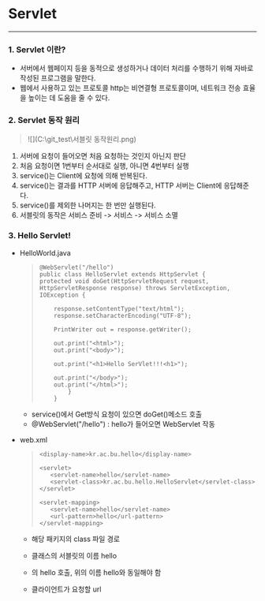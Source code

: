 # Servlet

------

### 1. Servlet 이란?

- 서버에서 웹페이지 등을 동적으로 생성하거나 데이터 처리를 수행하기 위해 자바로 작성된 프로그램을 말한다.
- 웹에서 사용하고 있는 프로토콜 http는 비연결형 프로토콜이며, 네트워크 전송 효율을 높이는 데 도움을 줄 수 있다.

### 2. Servlet 동작 원리

> ![](C:\git_test\서블릿 동작원리.png)

1.  서버에 요청이 들어오면 처음 요청하는 것인지 아닌지 판단
2.  처음 요청이면 1번부터 순서대로 실행, 아니면 4번부터 실행
3.  service()는 Client에 요청에 의해 반복된다.
4.  service()는 결과를 HTTP 서버에 응답해주고, HTTP 서버는 Client에 응답해준다.
5.  service()를 제외한 나머지는 한 번만 실행된다.
6.  서블릿의 동작은 서비스 준비 -> 서비스 -> 서비스 소멸

### 3. Hello Servlet!

- HelloWorld.java

  > ```
  > @WebServlet("/hello")
  > public class HelloServlet extends HttpServlet {
  > protected void doGet(HttpServletRequest request, HttpServletResponse response) throws ServletException, IOException {
  > 
  > 	response.setContentType("text/html");
  > 	response.setCharacterEncoding("UTF-8");
  > 
  > 	PrintWriter out = response.getWriter();
  > 
  > 	out.print("<html>");
  > 	out.print("<body>");
  > 
  > 	out.print("<h1>Hello SerVlet!!!<h1>");
  > 
  > 	out.print("</body>");
  > 	out.print("</html>");
  >         }
  >     }
  > ```

  - service()에서 Get방식 요청이 있으면 doGet()메소드 호출
  - @WebServlet("/hello") : hello가  들어오면 WebServlet 작동

- web.xml

  > ```
  > <display-name>kr.ac.bu.hello</display-name>
  > 
  > <servlet>
  >    <servlet-name>hello</servlet-name>
  >    <servlet-class>kr.ac.bu.hello.HelloServlet</servlet-class>
  > </servlet>
  > 
  > <servlet-mapping>
  >    <servlet-name>hello</servlet-name>
  >    <url-pattern>hello</url-pattern>
  > </servlet-mapping>
  > ```

  - <servlet-class>  해당 패키지의 class 파일 경로

  - <servlet-name> 클래스의 서블릿의 이름 hello

  - <servlet-mapping> 의 <servlet-name> hello 호출,  위의 이름 hello와 동일해야 함

  - <url-pattern>  클라이언트가 요청할 url

    